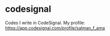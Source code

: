 # codesignal
Codes I write in CodeSignal. My profile: https://app.codesignal.com/profile/salman_f_ama
